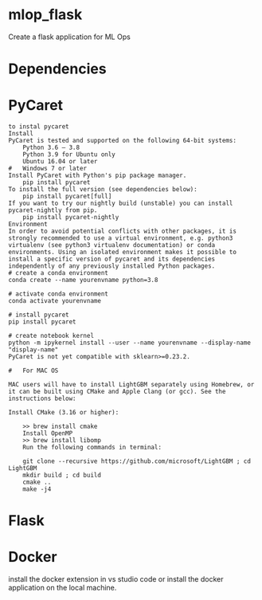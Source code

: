 # mlop_flask
Create a flask application for ML Ops
#   Dependencies
#   PyCaret
    to instal pycaret 
    Install
    PyCaret is tested and supported on the following 64-bit systems:
        Python 3.6 – 3.8
        Python 3.9 for Ubuntu only
        Ubuntu 16.04 or later
    #   Windows 7 or later
    Install PyCaret with Python's pip package manager.
        pip install pycaret
    To install the full version (see dependencies below):
        pip install pycaret[full]
    If you want to try our nightly build (unstable) you can install pycaret-nightly from pip.
        pip install pycaret-nightly
    Environment
    In order to avoid potential conflicts with other packages, it is strongly recommended to use a virtual environment, e.g. python3 virtualenv (see python3 virtualenv documentation) or conda environments. Using an isolated environment makes it possible to install a specific version of pycaret and its dependencies independently of any previously installed Python packages. 
    # create a conda environment
    conda create --name yourenvname python=3.8

    # activate conda environment
    conda activate yourenvname

    # install pycaret
    pip install pycaret

    # create notebook kernel
    python -m ipykernel install --user --name yourenvname --display-name "display-name"
    PyCaret is not yet compatible with sklearn>=0.23.2.

    #   For MAC OS

    MAC users will have to install LightGBM separately using Homebrew, or it can be built using CMake and Apple Clang (or gcc). See the instructions below:

    Install CMake (3.16 or higher):

        >> brew install cmake
        Install OpenMP
        >> brew install libomp
        Run the following commands in terminal:

        git clone --recursive https://github.com/microsoft/LightGBM ; cd LightGBM
        mkdir build ; cd build
        cmake ..
        make -j4
    
#   Flask
#   Docker
install the docker extension in vs studio code or install the docker application on the local machine.